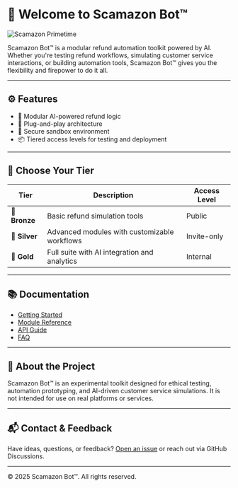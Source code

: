 # 🚀 Welcome to Scamazon Bot™

![Scamazon Primetime](assets/scamazon_primetime.png)

Scamazon Bot™ is a modular refund automation toolkit powered by AI. Whether you're testing refund workflows, simulating customer service interactions, or building automation tools, Scamazon Bot™ gives you the flexibility and firepower to do it all.

---

## ⚙️ Features

- 🤖 Modular AI-powered refund logic
- 🧩 Plug-and-play architecture
- 🔐 Secure sandbox environment
- 📦 Tiered access levels for testing and deployment

---

## 💎 Choose Your Tier

| Tier        | Description                                      | Access Level |
|-------------|--------------------------------------------------|--------------|
| 🥉 **Bronze**   | Basic refund simulation tools                    | Public        |
| 🥈 **Silver**   | Advanced modules with customizable workflows     | Invite-only   |
| 🥇 **Gold**     | Full suite with AI integration and analytics     | Internal      |

---

## 📚 Documentation

- [Getting Started](getting-started.md)
- [Module Reference](modules.md)
- [API Guide](api.md)
- [FAQ](faq.md)

---

## 🧠 About the Project

Scamazon Bot™ is an experimental toolkit designed for ethical testing, automation prototyping, and AI-driven customer service simulations. It is not intended for use on real platforms or services.

---

## 📬 Contact & Feedback

Have ideas, questions, or feedback? [Open an issue](https://github.com/refundghost/scamazon-bot/issues) or reach out via GitHub Discussions.

---

© 2025 Scamazon Bot™. All rights reserved.
